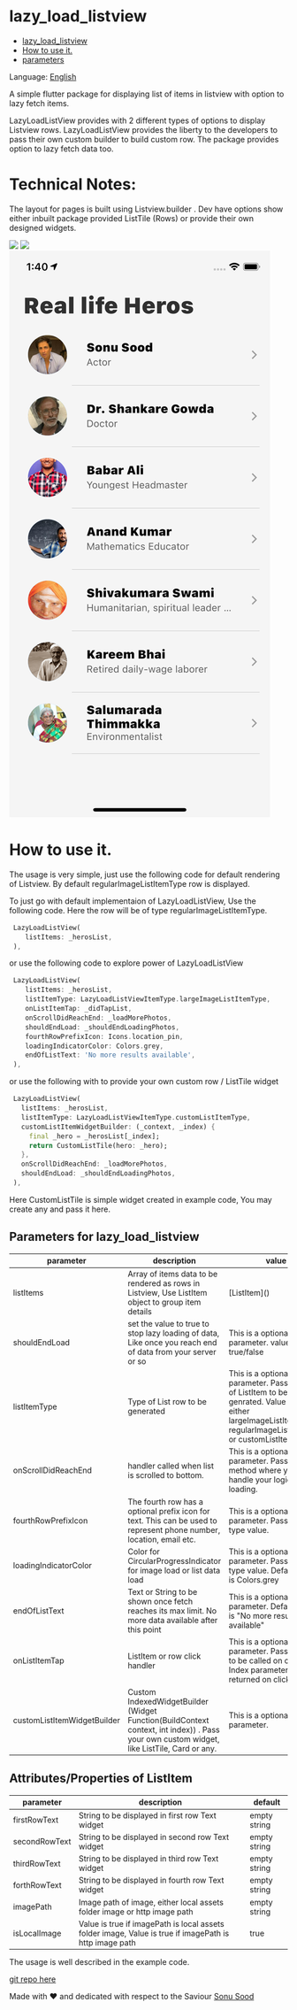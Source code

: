 # lazy_load_listview

- [lazy_load_listview](#lazy_load_listview)
- [How to use it.](#how-to-use-it)
- [parameters](#parameters)

Language: [English](README.md)

A simple flutter package for displaying list of items in listview with option to lazy fetch items.

LazyLoadListView provides with 2 different types of options to display Listview rows.
LazyLoadListView provides the liberty to the developers to pass their own custom builder to build custom row. The package provides option to lazy fetch data too.

# Technical Notes:
The layout for pages is built using Listview.builder .
Dev have options show either inbuilt package provided ListTile (Rows) or provide their own designed widgets. 

![](https://github.com/TeaTalkInternal/github_assets/blob/master/gifs/lazy_load_listview_1.gif)
![](https://github.com/TeaTalkInternal/github_assets/blob/master/gifs/lazy_load_listview_2.gif)
![](https://github.com/TeaTalkInternal/github_assets/blob/master/images/lazy_load_listview.png)

#  How to use it.

The usage is very simple, just use the following code for default rendering of Listview. By default regularImageListItemType row is displayed.

To just go with default implementaion of LazyLoadListView, Use the following code. Here the row will be of type regularImageListItemType.

```dart
 LazyLoadListView(
    listItems: _herosList,
 ),
```
or use the following code to explore power of LazyLoadListView
```dart
 LazyLoadListView(
    listItems: _herosList,
    listItemType: LazyLoadListViewItemType.largeImageListItemType,
    onListItemTap: _didTapList,
    onScrollDidReachEnd: _loadMorePhotos,
    shouldEndLoad: _shouldEndLoadingPhotos,
    fourthRowPrefixIcon: Icons.location_pin,
    loadingIndicatorColor: Colors.grey,
    endOfListText: 'No more results available',
 ),
```
or use the following with to provide your own custom row / ListTile widget

```dart
 LazyLoadListView(
   listItems: _herosList,
   listItemType: LazyLoadListViewItemType.customListItemType,
   customListItemWidgetBuilder: (_context, _index) {
     final _hero = _herosList[_index];
     return CustomListTile(hero: _hero);
   },
   onScrollDidReachEnd: _loadMorePhotos,
   shouldEndLoad: _shouldEndLoadingPhotos,
 ),
```
Here CustomListTile is simple widget created in example code, You may create any and pass it here.

## Parameters for lazy_load_listview

| parameter                  | description                                                                           | value                                                                                                                                                                               |
| -------------------------- | ------------------------------------------------------------------------------------- | ------------------------------------------------------------------------------------------------------------------------------------------------------------------------------------- |
| listItems                        | Array of items data to be rendered as rows in Listview, Use ListItem object to group item details                                                                  |     \[ListItem]()                                                                                                                                                                              |
| shouldEndLoad          | set the value to true to stop lazy loading of data, Like once you reach end of data from your server or so                                           | This is a optional parameter. value can be true/false                                                                                                                                                    |                                                    |
| listItemType          | Type of List row to be generated                                            | This is a optional parameter. Pass the type of ListItem to be genrated. Value can be either largeImageListItemType, regularImageListItemType or customListItemType.                                                                                                                                                    |
| onScrollDidReachEnd          | handler called when list is scrolled to bottom.                                            | This is a optional parameter. Pass a method where you can handle your logic for lazy loading.                                                                                                                                                    |
| fourthRowPrefixIcon          | The fourth row has a optional prefix icon for text. This can be used to represent phone number, location, email etc.                                            | This is a optional parameter. Pass IconData type value.                                                                                                                                                                                                                                  |
| loadingIndicatorColor          | Color for CircularProgressIndicator for image load or list data load                                            | This is a optional parameter. Pass Color type value. Default value is Colors.grey                                                                                                                                                                                                                                                    |
| endOfListText          | Text or String to be shown once fetch reaches its max limit. No more data available after this point                                            | This is a optional parameter. Default value is "No more results available"                                                                                                                                                                |
| onListItemTap          | ListItem or row click handler                                            | This is a optional parameter.  Pass method to be called on click. Index parameter is returned on click                                                                                  |
| customListItemWidgetBuilder          | Custom IndexedWidgetBuilder (Widget Function(BuildContext context, int index)) . Pass your own custom widget, like ListTile, Card or any.                                           | This is a optional parameter.                                                                                                  |

## Attributes/Properties of ListItem

| parameter                  | description                                                                           | default                                                                                                                                                                               |
| -------------------------- | ------------------------------------------------------------------------------------- | ------------------------------------------------------------------------------------------------------------------------------------------------------------------------------------- |
| firstRowText          | String to be displayed in first row Text widget                                          | empty string                                                                                                                                                    |
| secondRowText          | String to be displayed in second row Text widget                                            | empty string                                                                                                                                                    |
| thirdRowText          | String to be displayed in third row Text widget                                            | empty string                                                                                                                                                    |
| forthRowText          | String to be displayed in fourth row Text widget                                            | empty string                                                                                                                                                    |
| imagePath          | Image path of image, either local assets folder image or http image path                                            | empty string                                                                                                                                                    |
| isLocalImage          | Value is true if imagePath is local assets folder image, Value is true if imagePath is http image path                                             | true                                                                                                                                                    |

The usage is well described in the example code.

[git repo here](https://github.com/TeaTalkInternal/lazy_load_listview)

Made with ❤ and dedicated with respect to the Saviour  [Sonu Sood](https://twitter.com/SonuSood)
